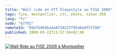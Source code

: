 ```yaml
---
title: "Wall ride en VTT Slopestyle au FISE 2009"
tags: fise, montpellier, vtt, photo, nikon d50
lang: "fr"
node: "67792"
remoteId: "05bfb969ba4a8710237f95d8a0f5f298"
published: 2009-05-22T11:57:56+02:00
---
```

<a href="/images/wall-ride-au-fise-2009-a-montpellier.jpg"><img src="/images//wall-ride-au-fise-2009-a-montpellier.jpg" alt="Wall Ride au FISE 2009 à Montpellier">
</a>

